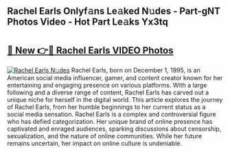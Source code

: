 ## Rachel Earls Onlyf𝚊ns Le𝚊ked N𝚞des - Part-gNT Photos Video - Hot Part Le𝚊ks Yx3tq

# <h2><a href="http://ac20047.deff.icu/?id=Rachel+Earls">🔗 New 👉🔴 Rachel Earls VIDEO Photos</a></h2>

[![Rachel Earls N𝚞des](https://i.imgur.com/rIISA9y.gif)](http://ac20047.deff.icu/?id=Rachel+Earls)
Rachel Earls, born on December 1, 1995, is an American social media influencer, gamer, and content creator known for her entertaining and engaging presence on various platforms. With a large following and a diverse range of content, Rachel Earls has carved out a unique niche for herself in the digital world. This article explores the journey of Rachel Earls, from her humble beginnings to her current status as a social media sensation. Rachel Earls is a complex and controversial figure who has defied categorization. Her unique brand of online presence has captivated and enraged audiences, sparking discussions about censorship, sexualization, and the nature of online communities. While her future remains uncertain, her impact on online culture is undeniable.
